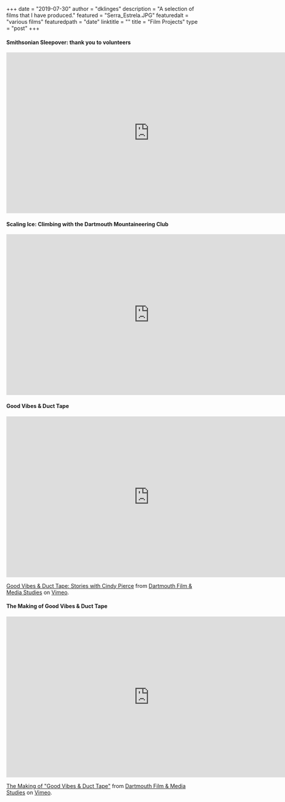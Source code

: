+++
date = "2019-07-30"
author = "dklinges"
description = "A selection of films that I have produced."
featured = "Serra_Estrela.JPG"
featuredalt = "various films"
featuredpath = "date"
linktitle = ""
title = "Film Projects"
type = "post"
+++

#### Smithsonian Sleepover: thank you to volunteers

<iframe width="750" height="422" src="https://www.youtube.com/embed/EmraBaLoxtU" frameborder="0" allow="accelerometer; autoplay; encrypted-media; gyroscope; picture-in-picture" allowfullscreen></iframe>

#### Scaling Ice: Climbing with the Dartmouth Mountaineering Club

<iframe width="750" height="422" src="https://www.youtube.com/embed/sKYXvUJlW2I" frameborder="0" allow="accelerometer; autoplay; encrypted-media; gyroscope; picture-in-picture" allowfullscreen></iframe>

#### Good Vibes & Duct Tape

<iframe src="https://player.vimeo.com/video/97435166" width="750" height="422" frameborder="0" allow="autoplay; fullscreen" allowfullscreen></iframe>
<p><a href="https://vimeo.com/97435166">Good Vibes &amp; Duct Tape: Stories with Cindy Pierce</a> from <a href="https://vimeo.com/user2384236">Dartmouth Film &amp; Media Studies</a> on <a href="https://vimeo.com">Vimeo</a>.</p>

#### The Making of Good Vibes & Duct Tape

<iframe src="https://player.vimeo.com/video/99738706" width="750" height="422" frameborder="0" allow="autoplay; fullscreen" allowfullscreen></iframe>
<p><a href="https://vimeo.com/99738706">The Making of &quot;Good Vibes &amp; Duct Tape&quot;</a> from <a href="https://vimeo.com/user2384236">Dartmouth Film &amp; Media Studies</a> on <a href="https://vimeo.com">Vimeo</a>.</p>

<br>
<br>